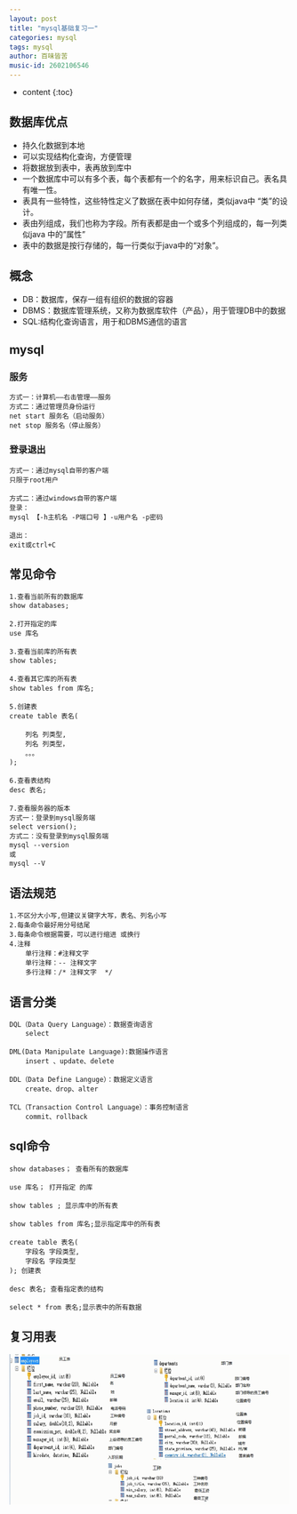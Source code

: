 ```yaml
---
layout: post
title: "mysql基础复习一"
categories: mysql
tags: mysql
author: 百味皆苦
music-id: 2602106546
---
```


* content
{:toc}
## 数据库优点

- 持久化数据到本地
- 可以实现结构化查询，方便管理
- 将数据放到表中，表再放到库中
- 一个数据库中可以有多个表，每个表都有一个的名字，用来标识自己。表名具有唯一性。
- 表具有一些特性，这些特性定义了数据在表中如何存储，类似java中 “类”的设计。
- 表由列组成，我们也称为字段。所有表都是由一个或多个列组成的，每一列类似java 中的”属性”
- 表中的数据是按行存储的，每一行类似于java中的“对象”。

## 概念

- DB：数据库，保存一组有组织的数据的容器
- DBMS：数据库管理系统，又称为数据库软件（产品），用于管理DB中的数据
- SQL:结构化查询语言，用于和DBMS通信的语言



## mysql

### 服务

```
方式一：计算机——右击管理——服务
方式二：通过管理员身份运行
net start 服务名（启动服务）
net stop 服务名（停止服务）
```

### 登录退出

```
方式一：通过mysql自带的客户端
只限于root用户

方式二：通过windows自带的客户端
登录：
mysql 【-h主机名 -P端口号 】-u用户名 -p密码

退出：
exit或ctrl+C
```



## 常见命令

```
1.查看当前所有的数据库
show databases;

2.打开指定的库
use 库名

3.查看当前库的所有表
show tables;

4.查看其它库的所有表
show tables from 库名;

5.创建表
create table 表名(

	列名 列类型,
	列名 列类型，
	。。。
);

6.查看表结构
desc 表名;

7.查看服务器的版本
方式一：登录到mysql服务端
select version();
方式二：没有登录到mysql服务端
mysql --version
或
mysql --V
```

## 语法规范

```
1.不区分大小写,但建议关键字大写，表名、列名小写
2.每条命令最好用分号结尾
3.每条命令根据需要，可以进行缩进 或换行
4.注释
	单行注释：#注释文字
	单行注释：-- 注释文字
	多行注释：/* 注释文字  */
```

## 语言分类

```
DQL（Data Query Language）：数据查询语言
	select 
	
DML(Data Manipulate Language):数据操作语言
	insert 、update、delete
	
DDL（Data Define Languge）：数据定义语言
	create、drop、alter
	
TCL（Transaction Control Language）：事务控制语言
	commit、rollback
```

## sql命令

```
show databases； 查看所有的数据库

use 库名； 打开指定 的库

show tables ; 显示库中的所有表

show tables from 库名;显示指定库中的所有表

create table 表名(
	字段名 字段类型,	
	字段名 字段类型
); 创建表

desc 表名; 查看指定表的结构

select * from 表名;显示表中的所有数据
```



## 复习用表

![](https://raw.githubusercontent.com/BaiWeiJieKu/BaiWeiJieKu.github.io/master/images/table.png)